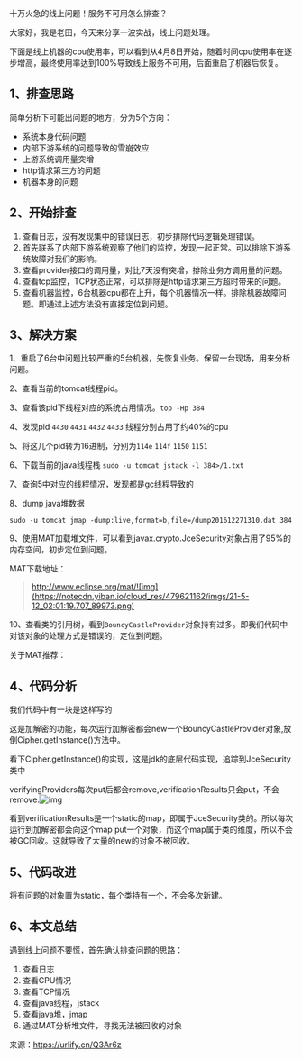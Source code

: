 十万火急的线上问题！服务不可用怎么排查？

大家好，我是老田，今天来分享一波实战，线上问题处理。

下面是线上机器的cpu使用率，可以看到从4月8日开始，随着时间cpu使用率在逐步增高，最终使用率达到100%导致线上服务不可用，后面重启了机器后恢复。

## 1、排查思路

简单分析下可能出问题的地方，分为5个方向：

- 系统本身代码问题
- 内部下游系统的问题导致的雪崩效应
- 上游系统调用量突增
- http请求第三方的问题
- 机器本身的问题

## 2、开始排查

1. 查看日志，没有发现集中的错误日志，初步排除代码逻辑处理错误。
2. 首先联系了内部下游系统观察了他们的监控，发现一起正常。可以排除下游系统故障对我们的影响。
3. 查看provider接口的调用量，对比7天没有突增，排除业务方调用量的问题。
4. 查看tcp监控，TCP状态正常，可以排除是http请求第三方超时带来的问题。
5. 查看机器监控，6台机器cpu都在上升，每个机器情况一样。排除机器故障问题。即通过上述方法没有直接定位到问题。

## 3、解决方案

1、重启了6台中问题比较严重的5台机器，先恢复业务。保留一台现场，用来分析问题。

2、查看当前的tomcat线程pid。

3、查看该pid下线程对应的系统占用情况。`top -Hp 384`

4、发现pid `4430` `4431` `4432` `4433` 线程分别占用了约40%的cpu

5、将这几个pid转为16进制，分别为`114e` `114f` `1150` `1151`

6、下载当前的java线程栈 `sudo -u tomcat jstack -l 384>/1.txt`

7、查询5中对应的线程情况，发现都是gc线程导致的

8、dump java堆数据

`sudo -u tomcat jmap -dump:live,format=b,file=/dump201612271310.dat 384`

9、使用MAT加载堆文件，可以看到javax.crypto.JceSecurity对象占用了95%的内存空间，初步定位到问题。

MAT下载地址：

> http://www.eclipse.org/mat/![img](https://notecdn.yiban.io/cloud_res/479621162/imgs/21-5-12_02:01:19.707_89973.png)

10、查看类的引用树，看到`BouncyCastleProvider`对象持有过多。即我们代码中对该对象的处理方式是错误的，定位到问题。

关于MAT推荐：

## 4、代码分析

我们代码中有一块是这样写的

这是加解密的功能，每次运行加解密都会new一个BouncyCastleProvider对象,放倒Cipher.getInstance()方法中。

看下Cipher.getInstance()的实现，这是jdk的底层代码实现，追踪到JceSecurity类中

verifyingProviders每次put后都会remove,verificationResults只会put，不会remove.![img](https://notecdn.yiban.io/cloud_res/479621162/imgs/21-5-12_02:01:19.724_85843.png)

看到verificationResults是一个static的map，即属于JceSecurity类的。所以每次运行到加解密都会向这个map put一个对象，而这个map属于类的维度，所以不会被GC回收。这就导致了大量的new的对象不被回收。

## 5、代码改进

将有问题的对象置为static，每个类持有一个，不会多次新建。

## 6、本文总结

遇到线上问题不要慌，首先确认排查问题的思路：

1. 查看日志
2. 查看CPU情况
3. 查看TCP情况
4. 查看java线程，jstack
5. 查看java堆，jmap
6. 通过MAT分析堆文件，寻找无法被回收的对象

来源：https://urlify.cn/Q3Ar6z 